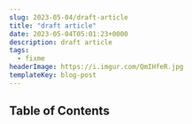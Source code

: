 ```yaml
---
slug: 2023-05-04/draft-article
title: "draft article"
date: 2023-05-04T05:01:23+0000
description: draft article
tags:
  - fixme
headerImage: https://i.imgur.com/QmIHfeR.jpg
templateKey: blog-post
---
```


## Table of Contents

```toc

```
